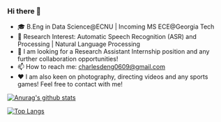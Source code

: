 ### Hi there 👋 

- 🎓 B.Eng in Data Science@ECNU | Incoming MS ECE@Georgia Tech
- 📝 Research Interest: Automatic Speech Recognition (ASR) and Processing | Natural Language Processing
- 👯 I am looking for a Research Assistant Internship position and any further collaboration opportunities!
- 📫 How to reach me: charlesdeng0609@gmail.com
- ❤️ I am also keen on photography, directing videos and any sports games! Feel free to contact with me!

[![Anurag's github stats](https://github-readme-stats.vercel.app/api?username=CharlesDDDD&count_private=true&show_icons=true&theme=algolia)](https://github.com/anuraghazra/github-readme-stats)
<!--
**CharlesDDDD/CharlesDDDD** is a ✨ _special_ ✨ repository because its `README.md` (this file) appears on your GitHub profile.

Here are some ideas to get you started:

- 🔭 I’m currently working on ...
- 🌱 I’m currently learning 
- 👯 I’m looking to collaborate on ...
- 🤔 I’m looking for help with ...
- 💬 Ask me about ...
- 📫 How to reach me: 
- 😄 Pronouns: ...
- ⚡ Fun fact: ...
-->
[![Top Langs](https://github-readme-stats.vercel.app/api/top-langs/?username=CharlesDDDD&theme=algolia&layout=compact)](https://github.com/anuraghazra/github-readme-stats)

